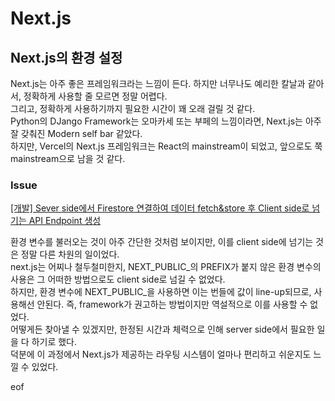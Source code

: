 # Next.js
## Next.js의 환경 설정
Next.js는 아주 좋은 프레임워크라는 느낌이 든다. 하지만 너무나도 예리한 칼날과 같아서, 정확하게 사용할 줄 모르면 정말 어렵다.  
그리고, 정확하게 사용하기까지 필요한 시간이 꽤 오래 걸릴 것 같다.   
Python의 DJango Framework는 오마카세 또는 부페의 느낌이라면, Next.js는 아주 잘 갖춰진 Modern self bar 같았다.  
하지만, Vercel의 Next.js 프레임워크는 React의 mainstream이 되었고, 앞으로도 쭉 mainstream으로 남을 것 같다.  
### Issue
[[개발] Sever side에서 Firestore 연결하여 데이터 fetch&store 후 Client side로 넘기는 API Endpoint 생성](https://github.com/Yoonkeee/useRemind_dev_/issues/1)  

환경 변수를 불러오는 것이 아주 간단한 것처럼 보이지만, 이를 client side에 넘기는 것은 정말 다른 차원의 일이었다.  
next.js는 어찌나 철두철미한지, NEXT_PUBLIC_의 PREFIX가 붙지 않은 환경 변수의 사용은 그 어떠한 방법으로도 client side로 넘길 수 없었다.  
하지만, 환경 변수에 NEXT_PUBLIC_을 사용하면 이는 번들에 값이 line-up되므로, 사용해선 안된다. 즉, framework가 권고하는 방법이지만 역설적으로 이를 사용할 수 없었다.  
어떻게든 찾아낼 수 있겠지만, 한정된 시간과 체력으로 인해 server side에서 필요한 일을 다 하기로 했다.  
덕분에 이 과정에서 Next.js가 제공하는 라우팅 시스템이 얼마나 편리하고 쉬운지도 느낄 수 있었다.

eof
